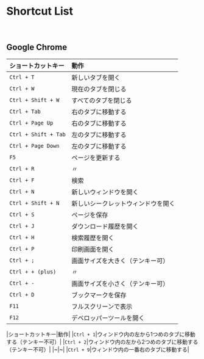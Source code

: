 # Shortcut List

<br>

## Google Chrome

|ショートカットキー|動作|
|:---|:---|
|`Ctrl + T`|新しいタブを開く|
|`Ctrl + W`|現在のタブを閉じる|
|`Ctrl + Shift + W`|すべてのタブを閉じる|
|`Ctrl + Tab`|右のタブに移動する|
|`Ctrl + Page Up`|右のタブに移動する|
|`Ctrl + Shift + Tab`|左のタブに移動する|
|`Ctrl + Page Down`|左のタブに移動する|
|`F5`|ページを更新する|
|`Ctrl + R`|〃|
|`Ctrl + F`|検索|
|`Ctrl + N`|新しいウィンドウを開く|
|`Ctrl + Shift + N`|新しいシークレットウィンドウを開く|
|`Ctrl + S`|ページを保存|
|`Ctrl + J`|ダウンロード履歴を開く|
|`Ctrl + H`|検索履歴を開く|
|`Ctrl + P`|印刷画面を開く|
|`Ctrl + ;`|画面サイズを大きく（テンキー可）|
|`Ctrl + + (plus)`|〃|
|`Ctrl + -`|画面サイズを小さく（テンキー可）|
|`Ctrl + D`|ブックマークを保存|
|`F11`|フルスクリーンで表示|
|`F12`|デベロッパーツールを開く|

|ショートカットキー|動作|
|`Ctrl + 1`|ウィンドウ内の左から1つめのタブに移動する（テンキー不可）|
|`Ctrl + 2`|ウィンドウ内の左から2つめのタブに移動する（テンキー不可）|
|~|~|
|`Ctrl + 9`|ウィンドウ内の一番右のタブに移動する|

<br>
